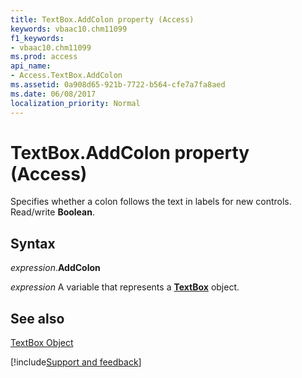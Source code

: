 ```yaml
---
title: TextBox.AddColon property (Access)
keywords: vbaac10.chm11099
f1_keywords:
- vbaac10.chm11099
ms.prod: access
api_name:
- Access.TextBox.AddColon
ms.assetid: 0a908d65-921b-7722-b564-cfe7a7fa8aed
ms.date: 06/08/2017
localization_priority: Normal
---
```



# TextBox.AddColon property (Access)

Specifies whether a colon follows the text in labels for new controls. Read/write **Boolean**.


## Syntax

_expression_.**AddColon**

_expression_ A variable that represents a **[TextBox](Access.TextBox.md)** object.


## See also


[TextBox Object](Access.TextBox.md)

[!include[Support and feedback](~/includes/feedback-boilerplate.md)]